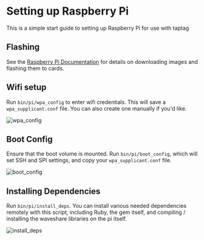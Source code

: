 # Setting up Raspberry Pi

This is a simple start guide to setting up Raspberry Pi for use with taptag

## Flashing

See the [Raspberry Pi Documentation](https://www.raspberrypi.org/documentation/installation/installing-images/README.md) for details on downloading images and flashing them to cards.

## Wifi setup

Run `bin/pi/wpa_config` to enter wifi credentials. This will save a `wpa_supplicant.conf` file. You can also create one manually if you'd like.

![wpa_config](https://justinp-io-production.s3.amazonaws.com/store/1c97d2fc7d5ba62ef9b7ae0ecff7991e.png)

## Boot Config

Ensure that the boot volume is mounted. Run `bin/pi/boot_config`, which will set SSH and SPI settings, and copy your `wpa_supplicant.conf` file.

![boot_config](https://justinp-io-production.s3.amazonaws.com/store/4be1b791d8c2c40fdf861e50ed80b423.png)

## Installing Dependencies

Run `bin/pi/install_deps`. You can install various needed dependencies remotely with this script, including Ruby, the gem itself, and compiling / installing the waveshare libraries on the pi itself.

![install_deps](https://justinp-io-production.s3.amazonaws.com/store/b485a3b2ce85782d9ab6ce2379699607.png)